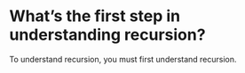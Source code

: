 # What’s the first step in understanding recursion?

To understand recursion, you must first understand recursion.
